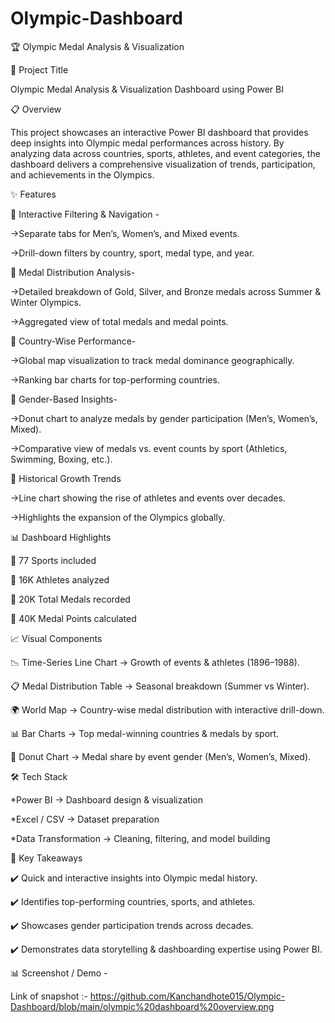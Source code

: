 # Olympic-Dashboard
🏆 Olympic Medal Analysis & Visualization

📌 Project Title

Olympic Medal Analysis & Visualization Dashboard using Power BI

📋 Overview

This project showcases an interactive Power BI dashboard that provides deep insights into Olympic medal performances across history. By analyzing data across countries, sports, athletes, and event categories, the dashboard delivers a comprehensive visualization of trends, participation, and achievements in the Olympics.


✨ Features

🔹 Interactive Filtering & Navigation -

->Separate tabs for Men’s, Women’s, and Mixed events.

->Drill-down filters by country, sport, medal type, and year.

🔹 Medal Distribution Analysis-

->Detailed breakdown of Gold, Silver, and Bronze medals across Summer & Winter Olympics.

->Aggregated view of total medals and medal points.

🔹 Country-Wise Performance-

->Global map visualization to track medal dominance geographically.

->Ranking bar charts for top-performing countries.

🔹 Gender-Based Insights-

->Donut chart to analyze medals by gender participation (Men’s, Women’s, Mixed).

->Comparative view of medals vs. event counts by sport (Athletics, Swimming, Boxing, etc.).

🔹 Historical Growth Trends

->Line chart showing the rise of athletes and events over decades.

->Highlights the expansion of the Olympics globally.


📊 Dashboard Highlights

📌 77 Sports included

📌 16K Athletes analyzed

📌 20K Total Medals recorded

📌 40K Medal Points calculated

📈 Visual Components

📉 Time-Series Line Chart → Growth of events & athletes (1896–1988).

📋 Medal Distribution Table → Seasonal breakdown (Summer vs Winter).

🌍 World Map → Country-wise medal distribution with interactive drill-down.

📊 Bar Charts → Top medal-winning countries & medals by sport.

🥇 Donut Chart → Medal share by event gender (Men’s, Women’s, Mixed).


🛠️ Tech Stack

*Power BI → Dashboard design & visualization

*Excel / CSV → Dataset preparation

*Data Transformation → Cleaning, filtering, and model building


🚀 Key Takeaways

✔️ Quick and interactive insights into Olympic medal history.

✔️ Identifies top-performing countries, sports, and athletes.

✔️ Showcases gender participation trends across decades.

✔️ Demonstrates data storytelling & dashboarding expertise using Power BI.

📊 Screenshot / Demo -

Link of snapshot :- https://github.com/Kanchandhote015/Olympic-Dashboard/blob/main/olympic%20dashboard%20overview.png
